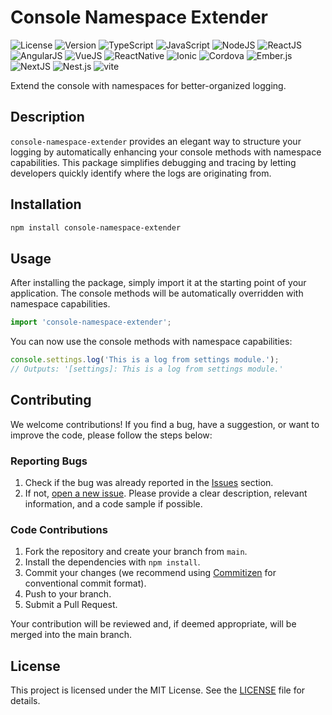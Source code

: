 
# Console Namespace Extender

<!-- BADGES -->
![License](https://img.shields.io/badge/license-MIT-blue.svg)
![Version](https://img.shields.io/npm/v/console-namespace-extender)
![TypeScript](https://img.shields.io/badge/TypeScript-Built%20in-succes)
![JavaScript](https://img.shields.io/badge/JavaScript-Built%20in-succes)
![NodeJS](https://img.shields.io/badge/NodeJS-Compatible-succes)
![ReactJS](https://img.shields.io/badge/ReactJS-Compatible-succes)
![AngularJS](https://img.shields.io/badge/AngularJS-Compatible-succes)
![VueJS](https://img.shields.io/badge/VueJS-Compatible-succes)
![ReactNative](https://img.shields.io/badge/ReactNative-Compatible-succes)
![Ionic](https://img.shields.io/badge/Ionic-Compatible-succes)
![Cordova](https://img.shields.io/badge/Cordova-Compatible-succes)
![Ember.js](https://img.shields.io/badge/Ember.js-Compatible-succes)
![NextJS](https://img.shields.io/badge/Next-Compatible-succes)
![Nest.js](https://img.shields.io/badge/Nest.js-Compatible-succes)
![vite](https://img.shields.io/badge/vite-Compatible-succes)
<!-- END BADGES -->
Extend the console with namespaces for better-organized logging.

## Description

`console-namespace-extender` provides an elegant way to structure your logging by automatically enhancing your console methods with namespace capabilities. This package simplifies debugging and tracing by letting developers quickly identify where the logs are originating from.

## Installation

```bash
npm install console-namespace-extender
```

## Usage

After installing the package, simply import it at the starting point of your application. The console methods will be automatically overridden with namespace capabilities.

```javascript
import 'console-namespace-extender';
```

You can now use the console methods with namespace capabilities:

```javascript
console.settings.log('This is a log from settings module.');
// Outputs: '[settings]: This is a log from settings module.'
```

## Contributing

We welcome contributions! If you find a bug, have a suggestion, or want to improve the code, please follow the steps below:

### Reporting Bugs

1. Check if the bug was already reported in the [Issues](https://github.com/maamoon95/console-namespace-extender/issues) section.
2. If not, [open a new issue](https://github.com/maamoon95/console-namespace-extender/issues/new). Please provide a clear description, relevant information, and a code sample if possible.

### Code Contributions

1. Fork the repository and create your branch from `main`.
2. Install the dependencies with `npm install`.
3. Commit your changes (we recommend using [Commitizen](https://github.com/commitizen/cz-cli) for conventional commit format).
4. Push to your branch.
5. Submit a Pull Request.

Your contribution will be reviewed and, if deemed appropriate, will be merged into the main branch.

## License

This project is licensed under the MIT License. See the [LICENSE](https://github.com/maamoon95/console-namespace-extender/blob/main/LICENSE) file for details.

